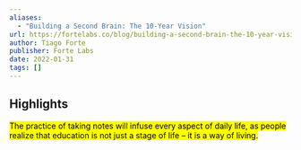 ```yaml
---
aliases:
  - "Building a Second Brain: The 10-Year Vision"
url: https://fortelabs.co/blog/building-a-second-brain-the-10-year-vision/
author: Tiago Forte
publisher: Forte Labs
date: 2022-01-31
tags: []
---
```


## Highlights
<mark>The practice of taking notes will infuse every aspect of daily life, as people realize that education is not just a stage of life – it is a way of living.</mark>

